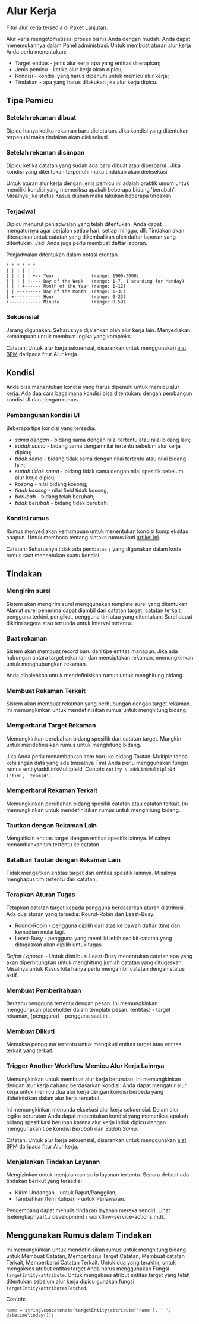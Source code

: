 # Alur Kerja

Fitur alur kerja tersedia di [Paket Lanjutan](https://www.espocrm.com/extensions/advanced-pack/).

Alur kerja mengotomatisasi proses bisnis Anda dengan mudah. Anda dapat menemukannya dalam Panel administrasi. Untuk membuat aturan alur kerja Anda perlu menentukan:

* Target entitas - jenis alur kerja apa yang entitas diterapkan;
* Jenis pemicu - ketika alur kerja akan dipicu;
* Kondisi - kondisi yang harus dipenuhi untuk memicu alur kerja;
* Tindakan - apa yang harus dilakukan jika alur kerja dipicu.


## Tipe Pemicu

### Setelah rekaman dibuat

Dipicu hanya ketika rekaman baru diciptakan. Jika kondisi yang ditentukan terpenuhi maka tindakan akan dieksekusi.

### Setelah rekaman disimpan

Dipicu ketika catatan yang sudah ada baru dibuat atau diperbarui . Jika kondisi yang ditentukan terpenuhi maka tindakan akan dieksekusi.

Untuk aturan alur kerja dengan jenis pemicu ini adalah praktik umum untuk memiliki kondisi yang memeriksa apakah beberapa bidang 'berubah'. Misalnya jika status Kasus diubah maka lakukan beberapa tindakan.

### Terjadwal

Dipicu menurut penjadwalan yang telah ditentukan. Anda dapat mengaturnya agar berjalan setiap hari, setiap minggu, dll. Tindakan akan diterapkan untuk catatan yang dikembalikan oleh daftar laporan yang ditentukan. Jadi Anda juga perlu membuat daftar laporan.

Penjadwalan ditentukan dalam notasi crontab.

```
* * * * * *
| | | | | | 
| | | | | +-- Year              (range: 1900-3000)
| | | | +---- Day of the Week   (range: 1-7, 1 standing for Monday)
| | | +------ Month of the Year (range: 1-12)
| | +-------- Day of the Month  (range: 1-31)
| +---------- Hour              (range: 0-23)
+------------ Minute            (range: 0-59)
```

### Sekuensial

Jarang digunakan. Seharusnya dijalankan oleh alur kerja lain. Menyediakan kemampuan untuk membuat logika yang kompleks.

Catatan: Untuk alur kerja sekuensial, disarankan untuk menggunakan [alat BPM](bpm.md) daripada fitur Alur kerja.

## Kondisi

Anda bisa menentukan kondisi yang harus dipenuhi untuk memicu alur kerja. Ada dua cara bagaimana kondisi bisa ditentukan: dengan pembangun kondisi UI dan dengan rumus.

### Pembangunan kondisi UI

Beberapa tipe kondisi yang tersedia:

* _sama dengan_ - bidang sama dengan nilai tertentu atau nilai bidang lain;
* _sudah sama_ - bidang sama dengan nilai tertentu sebelum alur kerja dipicu;
* _tidak sama_ - bidang tidak sama dengan nilai tertentu atau nilai bidang lain;
* _sudah tidak sama_ - bidang tidak sama dengan nilai spesifik sebelum alur kerja dipicu;
* _kosong_ - nilai bidang kosong;
* _tidak kosong_ - nilai field tidak kosong;
* _berubah_ - bidang telah berubah;
* _tidak berubah_ - bidang tidak berubah.

### Kondisi rumus

Rumus menyediakan kemampuan untuk menentukan kondisi kompleksitas apapun. Untuk membaca tentang sintaks rumus ikuti [artikel ini](formula.md).

Catatan: Seharusnya tidak ada pembatas `;` yang digunakan dalam kode rumus saat menentukan suatu kondisi.

## Tindakan

### Mengirim surel

Sistem akan mengirim surel menggunakan template surel yang ditentukan. Alamat surel penerima dapat diambil dari catatan target, catatan terkait, pengguna terkini, pengikut, pengguna tim atau yang ditentukan. Surel dapat dikirim segera atau tertunda untuk interval tertentu.

### Buat rekaman

Sistem akan membuat record baru dari tipe entitas manapun. Jika ada hubungan antara target rekaman dan menciptakan rekaman, memungkinkan untuk menghubungkan rekaman.

Anda dibolehkan untuk mendefinisikan rumus untuk menghitung bidang.

### Membuat Rekaman Terkait

Sistem akan membuat rekaman yang berhubungan dengan target rekaman. Ini memungkinkan untuk mendefinisikan rumus untuk menghitung bidang.

### Memperbarui Target Rekaman

Memungkinkan perubahan bidang spesifik dari catatan target. Mungkin untuk mendefinisikan rumus untuk menghitung bidang.

Jika Anda perlu menambahkan item baru ke bidang Tautan-Multiple tanpa kehilangan data yang ada (misalnya Tim) Anda perlu menggunakan fungsi rumus entity\addLinkMultipleId. Contoh: `entity \ addLinkMultipleId ('tim', 'teamId')`.

### Memperbarui Rekaman Terkait

Memungkinkan perubahan bidang spesifik catatan atau catatan terkait. Ini memungkinkan untuk mendefinisikan rumus untuk menghitung bidang.

### Tautkan dengan Rekaman Lain

Mengaitkan entitas target dengan entitas spesifik lainnya. Misalnya menambahkan tim tertentu ke catatan.

### Batalkan Tautan dengan Rekaman Lain

Tidak mengaitkan entitas target dari entitas spesifik lainnya. Misalnya menghapus tim tertentu dari catatan.

### Terapkan Aturan Tugas

Tetapkan catatan target kepada pengguna berdasarkan aturan distribusi. Ada dua aturan yang tersedia: Round-Robin dan Least-Busy.

* Round-Robin - pengguna dipilih dari atas ke bawah daftar (tim) dan kemudian mulai lagi.
* Least-Busy - pengguna yang memiliki lebih sedikit catatan yang ditugaskan akan dipilih untuk tugas.

_Daftar Laporan_ - Untuk distribusi Least-Busy menentukan catatan apa yang akan diperhitungkan untuk menghitung jumlah catatan yang ditugaskan. Misalnya untuk Kasus kita hanya perlu mengambil catatan dengan status aktif.

### Membuat Pemberitahuan

Beritahu pengguna tertentu dengan pesan. Ini memungkinkan menggunakan placeholder dalam template pesan: {entitas} - target rekaman, {pengguna} - pengguna saat ini.

### Membuat Diikuti

Memaksa pengguna tertentu untuk mengikuti entitas target atau entitas terkait yang terkait.

### Trigger Another Workflow Memicu Alur Kerja Lainnya

Memungkinkan untuk membuat alur kerja berurutan. Ini memungkinkan dengan alur kerja cabang berdasarkan kondisi: Anda dapat mengatur alur kerja untuk memicu dua alur kerja dengan kondisi berbeda yang didefinisikan dalam alur kerja tersebut.

Ini memungkinkan menunda eksekusi alur kerja sekuensial. Dalam alur logika berurutan Anda dapat menentukan kondisi yang memeriksa apakah bidang spesifikasi berubah karena alur kerja induk dipicu dengan menggunakan tipe kondisi _Berubah_ dan _Sudah Sama_.

Catatan: Untuk alur kerja sekuensial, disarankan untuk menggunakan [alat BPM](bpm.md) daripada fitur Alur kerja.

### Menjalankan Tindakan Layanan

Mengizinkan untuk menjalankan skrip layanan tertentu. Secara default ada tindakan berikut yang tersedia:

* Kirim Undangan - untuk Rapat/Panggilan;
* Tambahkan Item Kutipan - untuk Penawaran.

Pengembang dapat menulis tindakan layanan mereka sendiri. Lihat [selengkapnya](../ development / workflow-service-actions.md).

## Menggunakan Rumus dalam Tindakan

Ini memungkinkan untuk mendefinisikan rumus untuk menghitung bidang untuk Membuat Catatan, Memperbarui Target Catatan, Membuat catatan Terkait, Memperbarui Catatan Terkait. Untuk dua yang terakhir, untuk mengakses atribut entitas target Anda harus menggunakan Fungsi `targetEntity\attribute`. Untuk mengakses atribut entitas target yang telah ditentukan sebelum alur kerja dipicu gunakan fungsi `targetEntity\attributesFetched`.

Contoh:
```
name = string\concatenate(targetEntity\attribute('name'), ' ', datetime\today());
```
